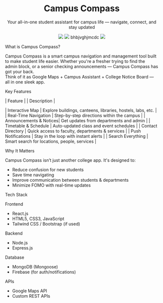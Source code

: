<h1 align="center"> Campus Compass</h1>

<p align="center">
  Your all-in-one student assistant for campus life — navigate, connect, and stay updated
</p>

<p align="center">
  <img src="https://img.shields.io/badge/Made%20with-Love-red" />   
  <img src="https://img.shields.io/github/license/janhavi-22/Campus-Compass" />    bhbjvghjmcdc
  <img src="https://img.shields.io/badge/Status-In%20Progress-yellow" />   
</p>

What is Campus Compass? 

Campus Compass is a smart campus navigation and management tool built to make student life easier. Whether you're a fresher trying to find the admin block, or a senior checking announcements — Campus Compass has got your back.  
Think of it as Google Maps + Campus Assistant + College Notice Board — all in one sleek app.        

 Key Features

| Feature |                   | Description |

|  Interactive Map        | Explore buildings, canteens, libraries, hostels, labs, etc. |
|  Real-Time Navigation    | Step-by-step directions within the campus |
|  Announcements & Notices| Get updates from departments and admin |
|  Timetable & Schedule    | Auto-updated class and event schedules |
|  Contact Directory       | Quick access to faculty, departments & services |
|  Push Notifications      | Stay in the loop with instant alerts |
|  Search Everything       | Smart search for locations, people, services |

 Why It Matters

Campus Compass isn’t just another college app. It's designed to:
-  Reduce confusion for new students
-  Save time navigating
-  Improve communication between students & departments
-  Minimize FOMO with real-time updates

 Tech Stack

 Frontend
- React.js
- HTML5, CSS3, JavaScript
- Tailwind CSS / Bootstrap (if used)

 Backend
- Node.js
- Express.js

 Database
- MongoDB (Mongoose)
- Firebase (for auth/notifications)

 APIs
- Google Maps API
- Custom REST APIs
